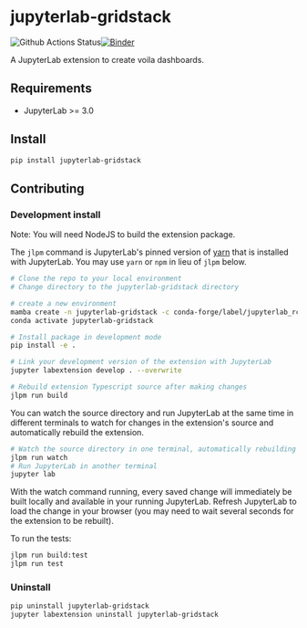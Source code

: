 # jupyterlab-gridstack

![Github Actions Status](https://github.com/hbcarlos/voila-editor/workflows/Build/badge.svg)[![Binder](https://mybinder.org/badge_logo.svg)](https://mybinder.org/v2/gh/hbcarlos/voila-editor/master?urlpath=lab)

A JupyterLab extension to create voila dashboards.

## Requirements

- JupyterLab >= 3.0

## Install

```bash
pip install jupyterlab-gridstack
```

## Contributing

### Development install

Note: You will need NodeJS to build the extension package.

The `jlpm` command is JupyterLab's pinned version of
[yarn](https://yarnpkg.com/) that is installed with JupyterLab. You may use
`yarn` or `npm` in lieu of `jlpm` below.

```bash
# Clone the repo to your local environment
# Change directory to the jupyterlab-gridstack directory

# create a new environment
mamba create -n jupyterlab-gridstack -c conda-forge/label/jupyterlab_rc -c conda-forge/label/jupyterlab_server_rc -c conda-forge/label/jupyterlab_widgets_rc -c conda-forge jupyterlab=3 ipywidgets jupyterlab_widgets nodejs python -y
conda activate jupyterlab-gridstack

# Install package in development mode
pip install -e .

# Link your development version of the extension with JupyterLab
jupyter labextension develop . --overwrite

# Rebuild extension Typescript source after making changes
jlpm run build
```

You can watch the source directory and run JupyterLab at the same time in different terminals to watch for changes in the extension's source and automatically rebuild the extension.

```bash
# Watch the source directory in one terminal, automatically rebuilding when needed
jlpm run watch
# Run JupyterLab in another terminal
jupyter lab
```

With the watch command running, every saved change will immediately be built locally and available in your running JupyterLab. Refresh JupyterLab to load the change in your browser (you may need to wait several seconds for the extension to be rebuilt).

To run the tests:

```bash
jlpm run build:test
jlpm run test
```

### Uninstall

```bash
pip uninstall jupyterlab-gridstack
jupyter labextension uninstall jupyterlab-gridstack
```
